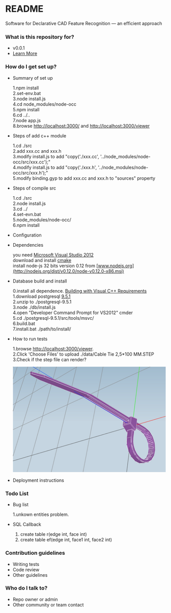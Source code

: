 # README #

Software for Declarative CAD Feature Recognition — an efﬁcient approach

### What is this repository for? ###

* v0.0.1
* [Learn More]()

### How do I get set up? ###

* Summary of set up
  
	1.npm install  
	2.set-env.bat  
	3.node install.js  
	4.cd node_modules/node-occ  
	5.npm install  
	6.cd ../..  
	7.node app.js  
	8.browse [http://localhost:3000/](http://localhost:3000/) and [http://localhost:3000/viewer](http://localhost:3000/viewer)  

* Steps of add c++ module

	1.cd ./src  
	2.add xxx.cc and xxx.h  
	3.modify install.js to add "copy('./xxx.cc', '../node_modules/node-occ/src/xxx.cc');"  
	4.modify install.js to add "copy('./xxx.h', '../node_modules/node-occ/src/xxx.h');"  
	5.modify binding.gyp to add xxx.cc and xxx.h to "sources" property  

* Steps of compile src

	1.cd ./src  
	2.node install.js  
	3.cd ../  
	4.set-evn.bat  
	5.node_modules/node-occ/  
	6.npm install  

* Configuration
* Dependencies

	you need [Microsoft Visual Studio 2012](http://www.microsoft.com/en-us/download/details.aspx?id=30682)  
	download and install [cmake](http://www.cmake.org/download/)  
	install node-js 32 bits version 0.12 from [www.nodejs.org](http://nodejs.org/dist/v0.12.0/node-v0.12.0-x86.msi)  

* Database build and install

	0.install all dependence. [Building with Visual C++ Requirements](http://www.postgresql.org/docs/devel/static/install-windows-full.html)  
	1.download postgresql [9.5.1](https://ftp.postgresql.org/pub/source/v9.5.1/postgresql-9.5.1.tar.bz2)  
	2.unzip to ./postgresql-9.5.1  
	3.node ./db/install.js  
	4.open "Developer Command Prompt for VS2012" cmder  
	5.cd ./postgresql-9.5.1/src/tools/msvc/  
	6.build.bat  
	7.install.bat ./path/to/install/  

* How to run tests

	1.browse [http://localhost:3000/viewer](http://localhost:3000/viewer).  
	2.Click 'Choose Files' to upload ./data/Cable Tie 2,5*100 MM.STEP  
	3.Check if the step file can render?  


	![Image of Cable Tie](./data/CableTie.png)  

* Deployment instructions

### Todo List ###

* Bug list

	1.unkown entities problem.  

* SQL Callback

	1. create table r(edge int, face int)  
	2. create table ef(edge int, face1 int, face2 int)

### Contribution guidelines ###

* Writing tests
* Code review
* Other guidelines

### Who do I talk to? ###

* Repo owner or admin
* Other community or team contact